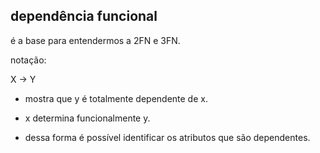 ## dependência funcional
é a base para entendermos a 2FN e 3FN.

notação: 

X -> Y

* mostra que y é totalmente dependente de x.

* x determina funcionalmente y.

* dessa forma é possível identificar os atributos que são dependentes.





